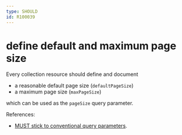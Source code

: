 ```yaml
---
type: SHOULD
id: R100039
---
```


# define default and maximum page size

Every collection resource should define and document

- a reasonable default page size (`defaultPageSize`)
- a maximum page size (`maxPageSize`)

which can be used as the `pageSize` query parameter.

References:
- [MUST stick to conventional query parameters](@guidelines/R000049).
